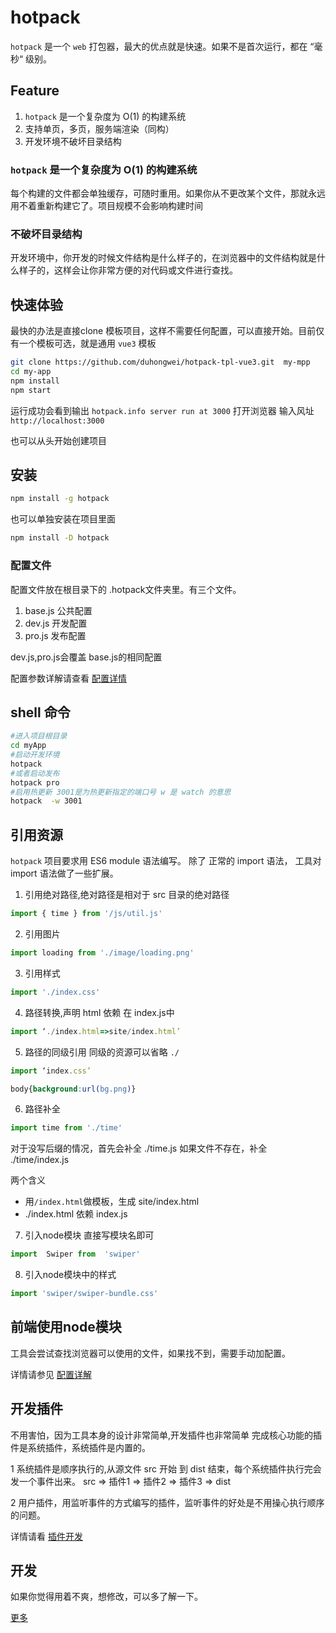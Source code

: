 # hotpack
`hotpack` 是一个 `web` 打包器，最大的优点就是快速。如果不是首次运行，都在 “毫秒“ 级别。
## Feature

1. `hotpack` 是一个复杂度为 O(1) 的构建系统
2. 支持单页，多页，服务端渲染（同构）
3. 开发环境不破坏目录结构

### `hotpack` 是一个复杂度为 O(1) 的构建系统
每个构建的文件都会单独缓存，可随时重用。如果你从不更改某个文件，那就永远用不着重新构建它了。项目规模不会影响构建时间

### 不破坏目录结构
开发环境中，你开发的时候文件结构是什么样子的，在浏览器中的文件结构就是什么样子的，这样会让你非常方便的对代码或文件进行查找。

## 快速体验
最快的办法是直接clone 模板项目，这样不需要任何配置，可以直接开始。目前仅有一个模板可选，就是通用 `vue3` 模板
```bash
git clone https://github.com/duhongwei/hotpack-tpl-vue3.git  my-mpp
cd my-app
npm install 
npm start 
```
运行成功会看到输出 `hotpack.info server run at 3000`
打开浏览器 输入风址 `http://localhost:3000`

也可以从头开始创建项目
## 安装
```bash
npm install -g hotpack
```
也可以单独安装在项目里面
```bash
npm install -D hotpack
```
### 配置文件
配置文件放在根目录下的 .hotpack文件夹里。有三个文件。

1. base.js 公共配置
2. dev.js 开发配置
3. pro.js 发布配置

dev.js,pro.js会覆盖 base.js的相同配置

配置参数详解请查看 [配置详情](doc/config.md)

## shell 命令
```bash
#进入项目根目录
cd myApp
#启动开发环境
hotpack
#或者启动发布
hotpack pro
#启用热更新 3001是为热更新指定的端口号 w 是 watch 的意思
hotpack  -w 3001
```

## 引用资源
`hotpack` 项目要求用 ES6 module 语法编写。
除了 正常的 import 语法， 工具对 import 语法做了一些扩展。

1. 引用绝对路径,绝对路径是相对于 src 目录的绝对路径
```js
import { time } from '/js/util.js'
```
2. 引用图片
```js
import loading from './image/loading.png'
```
3. 引用样式
```js
import './index.css'
```
4. 路径转换,声明 html 依赖
在 index.js中
```js
import ‘./index.html=>site/index.html’
```
5. 路径的同级引用
同级的资源可以省略 `./`
```js
import ‘index.css’
```
```css
body{background:url(bg.png)}
```
6. 路径补全
```js
import time from './time'
```
对于没写后缀的情况，首先会补全 ./time.js 如果文件不存在，补全 ./time/index.js

两个含义
- 用`/index.html`做模板，生成 site/index.html
- ./index.html 依赖 index.js

7. 引入node模块
直接写模块名即可
```js
import  Swiper from  'swiper'
```
8. 引入node模块中的样式
```js
import 'swiper/swiper-bundle.css'
```
## 前端使用node模块
工具会尝试查找浏览器可以使用的文件，如果找不到，需要手动加配置。

详情请参见 [配置详解](doc/config.md)

## 开发插件
不用害怕，因为工具本身的设计非常简单,开发插件也非常简单
完成核心功能的插件是系统插件，系统插件是内置的。

1 系统插件是顺序执行的,从源文件  src 开始 到 dist 结束，每个系统插件执行完会发一个事件出来。
src => 插件1 =>  插件2 =>  插件3 => dist

2 用户插件，用监听事件的方式编写的插件，监听事件的好处是不用操心执行顺序的问题。

详情请看 [插件开发](doc/plugin.md)

## 开发
如果你觉得用着不爽，想修改，可以多了解一下。

[更多](doc/detail.md)